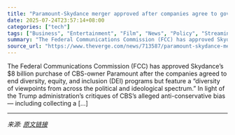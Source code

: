 ```yaml
---
title: "Paramount-Skydance merger approved after companies agree to government speech demands"
date: 2025-07-24T23:57:14+08:00
categories: ["tech"]
tags: ["Business", "Entertainment", "Film", "News", "Policy", "Streaming", "TV Shows"]
summary: "The Federal Communications Commission (FCC) has approved Skydance’s $8 billion purchase of CBS-owner Paramount after the companies agreed to end diversity, equity, and inclusion (DEI) programs but fea"
source_url: "https://www.theverge.com/news/713587/paramount-skydance-merger-approved-fcc-speech-dei-bias"
---
```


The Federal Communications Commission (FCC) has approved Skydance’s $8 billion purchase of CBS-owner Paramount after the companies agreed to end diversity, equity, and inclusion (DEI) programs but feature a “diversity of viewpoints from across the political and ideological spectrum.” In light of the Trump administration’s critiques of CBS’s alleged anti-conservative bias — including collecting a [&#8230;]

---

*来源: [原文链接](https://www.theverge.com/news/713587/paramount-skydance-merger-approved-fcc-speech-dei-bias)*
